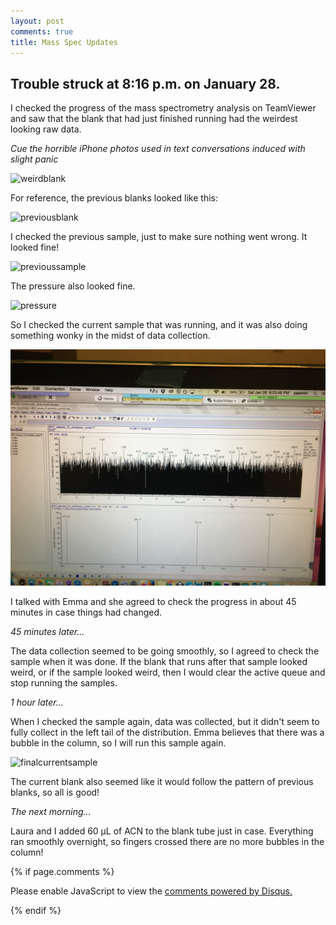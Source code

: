 ```yaml
---
layout: post
comments: true
title: Mass Spec Updates
---
```


## Trouble struck at 8:16 p.m. on January 28.

I checked the progress of the mass spectrometry analysis on TeamViewer and saw that the blank that had just finished running had the weirdest looking raw data.

*Cue the horrible iPhone photos used in text conversations induced with slight panic*

![weirdblank](https://raw.githubusercontent.com/RobertsLab/project-oyster-oa/master/images/DNR/Lab-Notebook/massspecupdatejan28/weirdblank.JPG)

For reference, the previous blanks looked like this:

![previousblank](https://raw.githubusercontent.com/RobertsLab/project-oyster-oa/master/images/DNR/Lab-Notebook/massspecupdatejan28/previousblank.JPG)

I checked the previous sample, just to make sure nothing went wrong. It looked fine!

![previoussample](https://raw.githubusercontent.com/RobertsLab/project-oyster-oa/master/images/DNR/Lab-Notebook/massspecupdatejan28/previoussample.JPG)

The pressure also looked fine.

![pressure](https://raw.githubusercontent.com/RobertsLab/project-oyster-oa/master/images/DNR/Lab-Notebook/massspecupdatejan28/pressure.JPG)

So I checked the current sample that was running, and it was also doing something wonky in the midst of data collection.

![currentsample](https://raw.githubusercontent.com/RobertsLab/project-oyster-oa/master/images/DNR/Lab-Notebook/massspecupdatejan28/currentsample.JPG)

I talked with Emma and she agreed to check the progress in about 45 minutes in case things had changed.

*45 minutes later...*

The data collection seemed to be going smoothly, so I agreed to check the sample when it was done. If the blank that runs after that sample looked weird, or if the sample looked weird, then I would clear the active queue and stop running the samples.

*1 hour later...*

When I checked the sample again, data was collected, but it didn't seem to fully collect in the left tail of the distribution. Emma believes that there was a bubble in the column, so I will run this sample again.

![finalcurrentsample](https://raw.githubusercontent.com/RobertsLab/project-oyster-oa/master/images/DNR/Lab-Notebook/massspecupdatejan28/finalcurrentsample.JPG)

The current blank also seemed like it would follow the pattern of previous blanks, so all is good! 

*The next morning...*

Laura and I added 60 µL of ACN to the blank tube just in case. Everything ran smoothly overnight, so fingers crossed there are no more bubbles in the column!

{% if page.comments %}

<div id="disqus_thread"></div>
<script>

/**
*  RECOMMENDED CONFIGURATION VARIABLES: EDIT AND UNCOMMENT THE SECTION BELOW TO INSERT DYNAMIC VALUES FROM YOUR PLATFORM OR CMS.
*  LEARN WHY DEFINING THESE VARIABLES IS IMPORTANT: https://disqus.com/admin/universalcode/#configuration-variables*/
/*
var disqus_config = function () {
this.page.url = PAGE_URL;  // Replace PAGE_URL with your page's canonical URL variable
this.page.identifier = PAGE_IDENTIFIER; // Replace PAGE_IDENTIFIER with your page's unique identifier variable
};
*/
(function() { // DON'T EDIT BELOW THIS LINE
var d = document, s = d.createElement('script');
s.src = 'https://the-responsible-grad-student.disqus.com/embed.js';
s.setAttribute('data-timestamp', +new Date());
(d.head || d.body).appendChild(s);
})();
</script>
<noscript>Please enable JavaScript to view the <a href="https://disqus.com/?ref_noscript">comments powered by Disqus.</a></noscript>

{% endif %}

<script id="dsq-count-scr" src="//the-responsible-grad-student.disqus.com/count.js" async></script>
